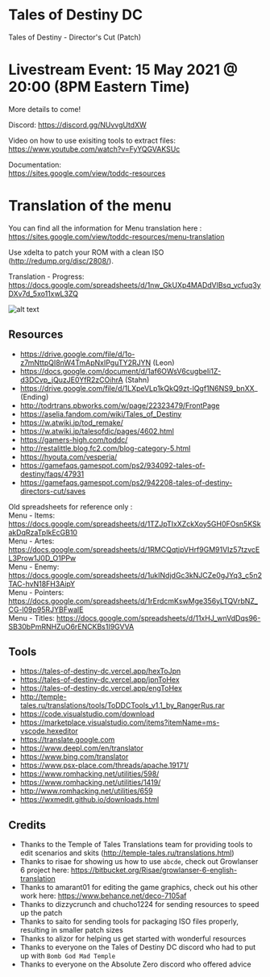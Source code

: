# Tales of Destiny DC
Tales of Destiny - Director's Cut (Patch)

# Livestream Event: 15 May 2021 @ 20:00 (8PM Eastern Time)
More details to come!

Discord: 
https://discord.gg/NUvvgUtdXW

Video on how to use exisiting tools to extract files:  
https://www.youtube.com/watch?v=FyYQGVAKSUc  

Documentation:  
https://sites.google.com/view/toddc-resources

# Translation of the menu
You can find all the information for Menu translation here : https://sites.google.com/view/toddc-resources/menu-translation

Use xdelta to patch your ROM with a clean ISO (http://redump.org/disc/2808/).  

Translation - Progress: https://docs.google.com/spreadsheets/d/1nw_GkUXp4MADdVlBsq_vcfuq3yDXv7d_5xo11xwL3ZQ

![alt text](https://raw.githubusercontent.com/pnvnd/Tales-of-Destiny-DC/master/menu_patch.png "Sample menu patch.")


## Resources
- https://drive.google.com/file/d/1o-z7mNttpQI8nW4TmApNxIPguTY2RJYN (Leon)
- https://docs.google.com/document/d/1af6OWsV6cugbeIi1Z-d3DCvp_jQuzJE0YfR2zCOihrA (Stahn)
- https://drive.google.com/file/d/1LXpeVLp1kQkQ9zt-lQgf1N6NS9_bnXX_ (Ending)
- http://todrtrans.pbworks.com/w/page/22323479/FrontPage
- https://aselia.fandom.com/wiki/Tales_of_Destiny
- https://w.atwiki.jp/tod_remake/
- https://w.atwiki.jp/talesofdic/pages/4602.html
- https://gamers-high.com/toddc/
- http://restalittle.blog.fc2.com/blog-category-5.html
- https://hyouta.com/vesperia/
- https://gamefaqs.gamespot.com/ps2/934092-tales-of-destiny/faqs/47931
- https://gamefaqs.gamespot.com/ps2/942208-tales-of-destiny-directors-cut/saves

Old spreadsheets for reference only :   
Menu - Items: https://docs.google.com/spreadsheets/d/1TZJpTIxXZckXoy5GH0FOsn5KSkakDqRzaTpIkEcGB10  
Menu - Artes: https://docs.google.com/spreadsheets/d/1RMCQqtipVHrf9GM91VIz57tzvcEL3Prow1J0D_O1PPw  
Menu - Enemy: https://docs.google.com/spreadsheets/d/1ukINdjdGc3kNJCZe0gJYq3_c5n2TAC-hvN18FH3AipY  
Menu - Pointers: https://docs.google.com/spreadsheets/d/1rErdcmKswMge356yLTQVrbNZ_CG-l09p95RJYBFwalE  
Menu - Titles: https://docs.google.com/spreadsheets/d/11xHJ_wnVdDqs96-SB30bPmRNHZuO6rENCKBs1I9GVVA  

## Tools
- https://tales-of-destiny-dc.vercel.app/hexToJpn
- https://tales-of-destiny-dc.vercel.app/jpnToHex
- https://tales-of-destiny-dc.vercel.app/engToHex
- http://temple-tales.ru/translations/tools/ToDDCTools_v1.1_by_RangerRus.rar
- https://code.visualstudio.com/download
- https://marketplace.visualstudio.com/items?itemName=ms-vscode.hexeditor
- https://translate.google.com
- https://www.deepl.com/en/translator
- https://www.bing.com/translator
- https://www.psx-place.com/threads/apache.19171/
- https://www.romhacking.net/utilities/598/
- https://www.romhacking.net/utilities/1419/
- http://www.romhacking.net/utilities/659
- https://wxmedit.github.io/downloads.html

## Credits
- Thanks to the Temple of Tales Translations team for providing tools to edit scenarios and skits (http://temple-tales.ru/translations.html) 
- Thanks to risae for showing us how to use `abcde`, check out Growlanser 6 project here: https://bitbucket.org/Risae/growlanser-6-english-translation
- Thanks to amarant01 for editing the game graphics, check out his other work here: https://www.behance.net/deco-7105af
- Thanks to dizzycrunch and chucho1224 for sending resources to speed up the patch
- Thanks to saito for sending tools for packaging ISO files properly, resulting in smaller patch sizes
- Thanks to alizor for helping us get started with wonderful resources
- Thanks to everyone on the Tales of Destiny DC discord who had to put up with `Bomb God Mad Temple`
- Thanks to everyone on the Absolute Zero discord who offered advice
